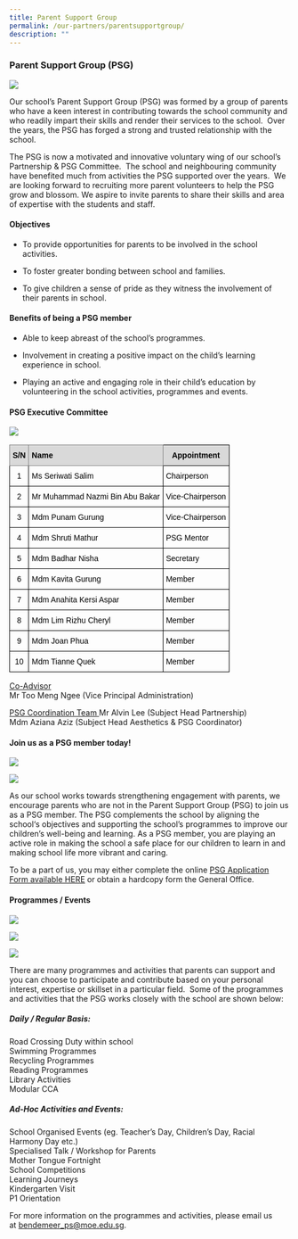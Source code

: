 ```yaml
---
title: Parent Support Group
permalink: /our-partners/parentsupportgroup/
description: ""
---
```

### Parent Support Group (PSG)

![](/images/Our%20Partners/psg%20%201.jpg)

Our school’s Parent Support Group (PSG) was formed by a group of parents who have a keen interest in contributing towards the school community and who readily impart their skills and render their services to the school.&nbsp; Over the years, the PSG has forged a strong and trusted relationship with the school.

The PSG is now a motivated and innovative voluntary wing of our school’s Partnership &amp; PSG Committee.&nbsp; The school and neighbouring community have benefited much from activities the PSG supported over the years.&nbsp; We are looking forward to recruiting more parent volunteers to help the PSG grow and blossom. We aspire to invite parents to share their skills and area of expertise with the students and staff.

#### Objectives
*   To provide opportunities for parents to be involved in the school activities.
    
*   To foster greater bonding between school and families.
    
*   To give children a sense of pride as they witness the involvement of their parents in school.
    

#### Benefits of being a PSG member

*   Able to keep abreast of the school’s programmes.&nbsp;
    
*   Involvement in creating a positive impact on the child’s learning experience in school.&nbsp;
    
*   Playing an active and engaging role in their child’s education by volunteering in the school activities, programmes and events.&nbsp;&nbsp;
    

#### PSG Executive Committee

![](/images/Our%20Partners/psg2_executive%20committee.jpg)

<style type="text/css">
.tg  {border-collapse:collapse;border-spacing:0;}
.tg td{border-color:black;border-style:solid;border-width:1px;font-family:Arial, sans-serif;font-size:14px;
  overflow:hidden;padding:10px 5px;word-break:normal;}
.tg th{border-color:black;border-style:solid;border-width:1px;font-family:Arial, sans-serif;font-size:14px;
  font-weight:normal;overflow:hidden;padding:10px 5px;word-break:normal;}
.tg .tg-baqh{text-align:center;vertical-align:top}
.tg .tg-cb9o{background-color:#D9D9D9;border-color:inherit;color:#323232;font-weight:bold;text-align:center;vertical-align:top}
.tg .tg-dt8e{background-color:#D9D9D9;border-color:inherit;color:#323232;font-weight:bold;text-align:left;vertical-align:top}
.tg .tg-px6y{background-color:#D9D9D9;font-weight:bold;text-align:center;vertical-align:top}
.tg .tg-0lax{text-align:left;vertical-align:top}
</style>
<table class="tg">
<thead>
  <tr>
    <th class="tg-cb9o"><span style="font-weight:700;font-style:normal;text-decoration:none;color:#000;background-color:transparent">S/N</span></th>
    <th class="tg-dt8e"><span style="font-weight:700;font-style:normal;text-decoration:none;color:#000;background-color:transparent">Name</span></th>
    <th class="tg-px6y"><span style="font-weight:700;font-style:normal;text-decoration:none;color:#000;background-color:transparent">Appointment</span></th>
  </tr>
</thead>
<tbody>
  <tr>
    <td class="tg-baqh"><span style="font-weight:400;font-style:normal;text-decoration:none;color:#000;background-color:transparent">1</span></td>
    <td class="tg-0lax"><span style="font-weight:400;font-style:normal;text-decoration:none;color:#000;background-color:transparent">Ms Seriwati Salim</span></td>
    <td class="tg-0lax"><span style="font-weight:400;font-style:normal;text-decoration:none;color:#000;background-color:transparent">Chairperson</span></td>
  </tr>
  <tr>
    <td class="tg-baqh"><span style="font-weight:400;font-style:normal;text-decoration:none;color:#000;background-color:transparent">2</span></td>
    <td class="tg-0lax"><span style="font-weight:400;font-style:normal;text-decoration:none;color:#000;background-color:transparent">Mr Muhammad Nazmi Bin Abu Bakar</span></td>
    <td class="tg-0lax"><span style="font-weight:400;font-style:normal;text-decoration:none;color:#000;background-color:transparent">Vice-Chairperson</span></td>
  </tr>
  <tr>
    <td class="tg-baqh"><span style="font-weight:400;font-style:normal;text-decoration:none;color:#000;background-color:transparent">3</span></td>
    <td class="tg-0lax"><span style="font-weight:400;font-style:normal;text-decoration:none;color:#000;background-color:transparent">Mdm Punam Gurung</span></td>
    <td class="tg-0lax"><span style="font-weight:400;font-style:normal;text-decoration:none;color:#000;background-color:transparent">Vice-Chairperson</span></td>
  </tr>
  <tr>
    <td class="tg-baqh"><span style="font-weight:400;font-style:normal;text-decoration:none;color:#000;background-color:transparent">4</span></td>
    <td class="tg-0lax"><span style="font-weight:400;font-style:normal;text-decoration:none;color:#000;background-color:transparent">Mdm Shruti Mathur</span></td>
    <td class="tg-0lax"><span style="font-weight:400;font-style:normal;text-decoration:none;color:#000;background-color:transparent">PSG Mentor</span></td>
  </tr>
  <tr>
    <td class="tg-baqh"><span style="font-weight:400;font-style:normal;text-decoration:none;color:#000;background-color:transparent">5</span></td>
    <td class="tg-0lax"><span style="font-weight:400;font-style:normal;text-decoration:none;color:#000;background-color:transparent">Mdm Badhar Nisha</span></td>
    <td class="tg-0lax"><span style="font-weight:400;font-style:normal;text-decoration:none;color:#000;background-color:transparent">Secretary</span></td>
  </tr>
  <tr>
    <td class="tg-baqh"><span style="font-weight:400;font-style:normal;text-decoration:none;color:#000;background-color:transparent">6</span></td>
    <td class="tg-0lax"><span style="font-weight:400;font-style:normal;text-decoration:none;color:#000;background-color:transparent">Mdm Kavita Gurung</span></td>
    <td class="tg-0lax"><span style="font-weight:400;font-style:normal;text-decoration:none;color:#000;background-color:transparent">Member</span></td>
  </tr>
  <tr>
    <td class="tg-baqh"><span style="font-weight:400;font-style:normal;text-decoration:none;color:#000;background-color:transparent">7</span></td>
    <td class="tg-0lax"><span style="font-weight:400;font-style:normal;text-decoration:none;color:#000;background-color:transparent">Mdm Anahita Kersi Aspar</span></td>
    <td class="tg-0lax"><span style="font-weight:400;font-style:normal;text-decoration:none;color:#000;background-color:transparent">Member</span></td>
  </tr>
  <tr>
    <td class="tg-baqh"><span style="font-weight:400;font-style:normal;text-decoration:none;color:#000;background-color:transparent">8</span></td>
    <td class="tg-0lax"><span style="font-weight:400;font-style:normal;text-decoration:none;color:#000;background-color:transparent">Mdm Lim Rizhu Cheryl</span></td>
    <td class="tg-0lax"><span style="font-weight:400;font-style:normal;text-decoration:none;color:#000;background-color:transparent">Member</span></td>
  </tr>
  <tr>
    <td class="tg-baqh"><span style="font-weight:400;font-style:normal;text-decoration:none;color:#000;background-color:transparent">9</span></td>
    <td class="tg-0lax"><span style="font-weight:400;font-style:normal;text-decoration:none;color:#000;background-color:transparent">Mdm Joan Phua</span></td>
    <td class="tg-0lax"><span style="font-weight:400;font-style:normal;text-decoration:none;color:#000;background-color:transparent">Member</span></td>
  </tr>
  <tr>
    <td class="tg-baqh"><span style="font-weight:400;font-style:normal;text-decoration:none;color:#000;background-color:transparent">10</span></td>
    <td class="tg-0lax"><span style="font-weight:400;font-style:normal;text-decoration:none;color:#000;background-color:transparent">Mdm Tianne Quek</span></td>
    <td class="tg-0lax"><span style="font-weight:400;font-style:normal;text-decoration:none;color:#000;background-color:transparent">Member</span></td>
  </tr>
</tbody>
</table>
  

  

<u>Co-Advisor</u>  
Mr Too Meng Ngee (Vice Principal Administration)

<u>PSG Coordination Team </u> 
Mr Alvin Lee (Subject Head Partnership)  
Mdm Aziana Aziz (Subject Head Aesthetics &amp; PSG Coordinator)

  

#### Join us as a PSG member&nbsp;today!

  

![](/images/Our%20Partners/psg%20%203%20%20.jpg)

![](/images/Our%20Partners/psg%20%204.jpg)

As our school works towards strengthening engagement with parents, we encourage parents who are not in the Parent Support Group (PSG) to join us as a PSG member. The PSG complements the school by aligning the school‘s objectives and supporting the school’s programmes to improve our children’s well-being and learning. As a PSG member, you are playing an active role in making the school a safe place for our children to learn in and making school life more vibrant and caring.

To be a part of us, you may either complete the online [PSG Application Form available HERE](https://form.gov.sg/5db53f0707f16e00125e7390) or obtain a hardcopy form the General Office.

   

####   Programmes / Events

  

![](/images/Our%20Partners/psg%20%205.jpg)

![](/images/Our%20Partners/psg%20%206.jpg)

![](/images/Our%20Partners/psg%20%207.jpg)

There are many programmes and activities that parents can support and you can choose to participate and contribute based on your personal interest, expertise or skillset in a particular field.&nbsp; Some of the programmes and activities that the PSG works closely with the school are shown below:

##### Daily / Regular Basis:

Road Crossing Duty within school  
Swimming Programmes  
Recycling Programmes  
Reading Programmes  
Library Activities  
Modular CCA

##### Ad-Hoc Activities and Events:&nbsp;

School Organised Events (eg. Teacher’s Day, Children’s Day, Racial Harmony Day etc.)  
Specialised Talk / Workshop for Parents  
Mother Tongue Fortnight  
School Competitions  
Learning Journeys  
Kindergarten Visit  
P1 Orientation

For more information on the programmes and activities, please email us at&nbsp;[bendemeer\_ps@moe.edu.sg](mailto:bendemeer_ps@moe.edu.sg).